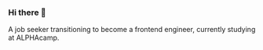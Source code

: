 ### Hi there 👋

<!--
**duchi321/duchi321** is a ✨ _special_ ✨ repository because its `README.md` (this file) appears on your GitHub profile.

Here are some ideas to get you started:

- 🔭 I’m currently working on Career change
- 🌱 I’m currently learning coding
- 🤔 I’m looking for help with nice work for engineer
- 📫 How to reach me: a0976771103@gmail.com
-->A job seeker transitioning to become a frontend engineer, currently studying at ALPHAcamp.
